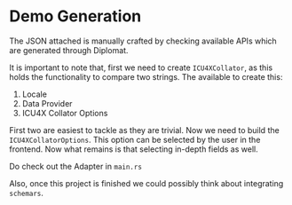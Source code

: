 # Demo Generation

The JSON attached is manually crafted by checking available APIs which are generated through Diplomat.

It is important to note that, first we need to create `ICU4XCollator`, as this holds the functionality to compare two strings. The available to create this: 

1. Locale
2. Data Provider
3. ICU4X Collator Options

First two are easiest to tackle as they are trivial. Now we need to build the `ICU4XCollatorOptions`. This option can be selected by the user in the frontend. Now what remains is that selecting in-depth fields as well.

Do check out the Adapter in `main.rs`

Also, once this project is finished we could possibly think about integrating `schemars`. 